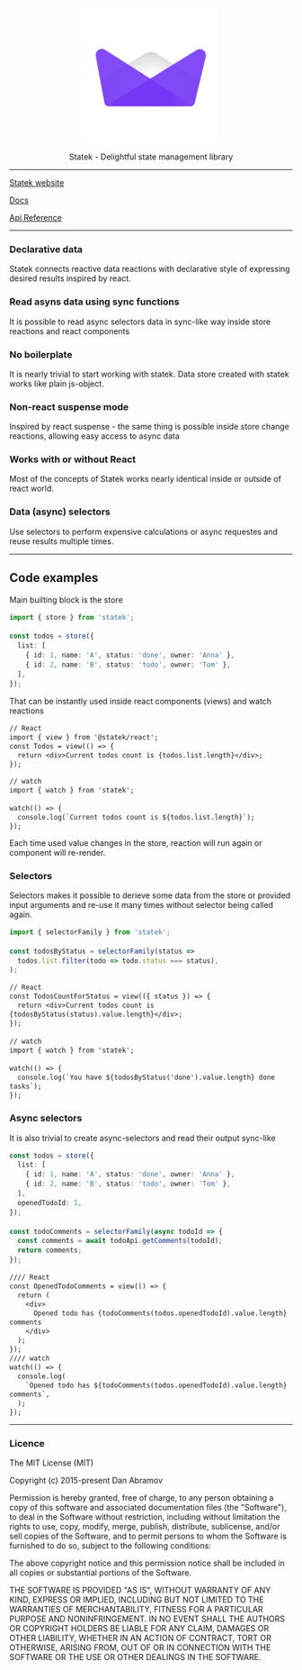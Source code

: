 <p align="center">
  <img width="240"  src="logo.png">
</p>

<p align="center">
  Statek - Delightful state management library
</p>

---

[Statek website](https://statek.dev)

[Docs](https://statek.dev/docs)

[Api Reference](https://statek.dev/docs/api)

---

### Declarative data

Statek connects reactive data reactions with declarative style of expressing desired results inspired by react.

### Read asyns data using sync functions

It is possible to read async selectors data in sync-like way inside store reactions and react components

### No boilerplate

It is nearly trivial to start working with statek. Data store created with statek works like plain js-object.

### Non-react suspense mode

Inspired by react suspense - the same thing is possible inside store change reactions, allowing easy access to async data

### Works with or without React

Most of the concepts of Statek works nearly identical inside or outside of react world.

### Data (async) selectors

Use selectors to perform expensive calculations or async requestes and reuse results multiple times.

---

## Code examples

Main builting block is the store

```ts
import { store } from 'statek';

const todos = store({
  list: [
    { id: 1, name: 'A', status: 'done', owner: 'Anna' },
    { id: 2, name: 'B', status: 'todo', owner: 'Tom' },
  ],
});
```

That can be instantly used inside react components (views) and watch reactions

```tsx
// React
import { view } from '@statek/react';
const Todos = view(() => {
  return <div>Current todos count is {todos.list.length}</div>;
});
```

```tsx
// watch
import { watch } from 'statek';

watch(() => {
  console.log(`Current todos count is ${todos.list.length}`);
});
```

Each time used value changes in the store, reaction will run again or component will re-render.

### Selectors

Selectors makes it possible to derieve some data from the store or provided input arguments and re-use it many times without selector being called again.

```ts
import { selectorFamily } from 'statek';

const todosByStatus = selectorFamily(status =>
  todos.list.filter(todo => todo.status === status),
);
```

```tsx examples
// React
const TodosCountForStatus = view(({ status }) => {
  return <div>Current todos count is {todosByStatus(status).value.length}</div>;
});

// watch
import { watch } from 'statek';

watch(() => {
  console.log(`You have ${todosByStatus('done').value.length} done tasks`);
});
```

### Async selectors

It is also trivial to create async-selectors and read their output sync-like

```ts
const todos = store({
  list: [
    { id: 1, name: 'A', status: 'done', owner: 'Anna' },
    { id: 2, name: 'B', status: 'todo', owner: 'Tom' },
  ],
  openedTodoId: 1,
});

const todoComments = selectorFamily(async todoId => {
  const comments = await todoApi.getComments(todoId);
  return comments;
});
```

```tsx examples
//// React
const OpenedTodoComments = view(() => {
  return (
    <div>
      Opened todo has {todoComments(todos.openedTodoId).value.length} comments
    </div>
  );
});
//// watch
watch(() => {
  console.log(
    `Opened todo has ${todoComments(todos.openedTodoId).value.length} comments`,
  );
});
```

---

### Licence

The MIT License (MIT)

Copyright (c) 2015-present Dan Abramov

Permission is hereby granted, free of charge, to any person obtaining a copy of this software and associated documentation files (the "Software"), to deal in the Software without restriction, including without limitation the rights to use, copy, modify, merge, publish, distribute, sublicense, and/or sell copies of the Software, and to permit persons to whom the Software is furnished to do so, subject to the following conditions:

The above copyright notice and this permission notice shall be included in all copies or substantial portions of the Software.

THE SOFTWARE IS PROVIDED "AS IS", WITHOUT WARRANTY OF ANY KIND, EXPRESS OR IMPLIED, INCLUDING BUT NOT LIMITED TO THE WARRANTIES OF MERCHANTABILITY, FITNESS FOR A PARTICULAR PURPOSE AND NONINFRINGEMENT. IN NO EVENT SHALL THE AUTHORS OR COPYRIGHT HOLDERS BE LIABLE FOR ANY CLAIM, DAMAGES OR OTHER LIABILITY, WHETHER IN AN ACTION OF CONTRACT, TORT OR OTHERWISE, ARISING FROM, OUT OF OR IN CONNECTION WITH THE SOFTWARE OR THE USE OR OTHER DEALINGS IN THE SOFTWARE.

